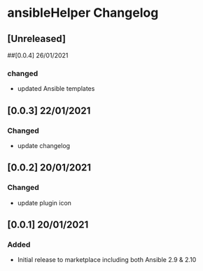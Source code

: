 <!-- Keep a Changelog guide -> https://keepachangelog.com -->

# ansibleHelper Changelog
## [Unreleased]

##[0.0.4] 26/01/2021
### changed
- updated Ansible templates

## [0.0.3] 22/01/2021
### Changed
- update changelog

## [0.0.2] 20/01/2021
### Changed
- update plugin icon

## [0.0.1] 20/01/2021
### Added
- Initial release to marketplace including both Ansible 2.9 & 2.10

